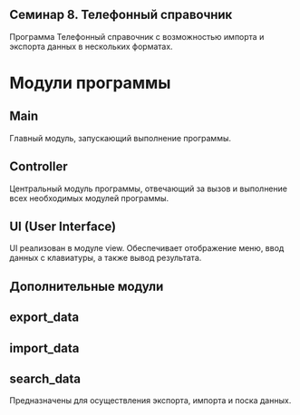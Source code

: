 ## Семинар 8. Телефонный справочник

Программа Телефонный справочник с возможностью импорта и экспорта данных в нескольких форматах.

# Модули программы

## Main

Главный модуль, запускающий выполнение программы.

## Controller

Центральный модуль программы, отвечающий за вызов и выполнение всех необходимых модулей программы.

## UI (User Interface)

UI реализован в модуле view. Обеспечивает отображение меню, ввод данных с клавиатуры, а также вывод результата.

## Дополнительные модули 

## export_data

## import_data

## search_data

Предназначены для осуществления экспорта, импорта и поска данных.






